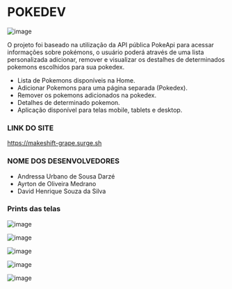# POKEDEV
![image](https://user-images.githubusercontent.com/104565942/180577329-363bca4b-bb97-4057-b62f-a1f1237b9ac1.png)


O projeto foi baseado na utilização da API pública PokeApi para acessar informações sobre pokémons, o usuário poderá através de uma lista personalizada adicionar, remover e visualizar os destalhes de determinados pokemons escolhidos para sua pokedex.

* Lista de Pokemons disponíveis na Home.
* Adicionar Pokemons para uma página separada (Pokedex).
* Remover os pokemons adicionados na pokedex.
* Detalhes de determinado pokemon.
* Aplicação disponível para telas mobile, tablets e desktop.

### LINK DO SITE
https://makeshift-grape.surge.sh

### NOME DOS DESENVOLVEDORES

- Andressa Urbano de Sousa Darzé
- Ayrton de Oliveira Medrano
- David Henrique Souza da Silva

### Prints das telas
![image](https://user-images.githubusercontent.com/104565942/180577627-2539ea0c-55de-4740-8138-c721e707dfb0.png)

![image](https://user-images.githubusercontent.com/104565942/180577695-91db8673-5c46-40e8-910d-f5d043e8c5ec.png)

![image](https://user-images.githubusercontent.com/104565942/180675306-52fffbd1-2950-4a42-bee9-79de32c9517f.png)

![image](https://user-images.githubusercontent.com/104565942/180577720-319ef731-b303-451a-a3f4-6677395e5efd.png)

![image](https://user-images.githubusercontent.com/104565942/180577770-98cd0208-b8f5-4937-9598-e0666c447785.png)
